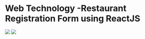 # Web Technology -Restaurant Registration Form using ReactJS
<img src="https://github.com/user-attachments/assets/e050fa33-f89f-4cee-aab8-19582544c466"/>
<img src="https://github.com/user-attachments/assets/99db4ac8-22c5-4afd-a378-e2c288870135"/>
